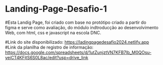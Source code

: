 # Landing-Page-Desafio-1
#Esta Landig Page, foi criado com base no protótipo criado a partir do figma e serve como  avaliação, do módulo indtroducção ao desenvolvimento Web, com html, css e javascript na escola DNC. 



#Link do site disponibilizado: https://ladingpagedesafio2024.netlify.app
#Link da planilha de registro de informação: https://docs.google.com/spreadsheets/d/1utZunjztVN7KFB7lb_M0QOsu-yeiCT4KFjtS6S0L8ac/edit?usp=drive_link
